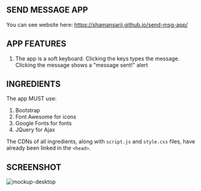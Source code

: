 SEND MESSAGE APP
----------------
You can see website here: https://shamansarii.github.io/send-msg-app/

## APP FEATURES

1. The app is a soft keyboard. Clicking the keys types the message. Clicking the message shows a "message sent!" alert

## INGREDIENTS

The app MUST use:
1. Bootstrap
2. Font Awesome for icons
3. Google Fonts for fonts
4. JQuery for Ajax

The CDNs of all ingredients, along with `script.js` and `style.css` files, have already been linked in the `<head>`.


## SCREENSHOT

![mockup-desktop](https://user-images.githubusercontent.com/10798986/46590561-aaf3a200-cacd-11e8-99aa-3fd0e4341506.png)
